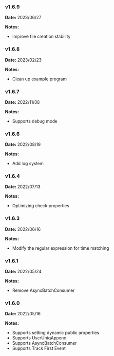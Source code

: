 ### v1.6.9
**Date:** 2023/06/27

**Notes:**

* Improve file creation stability

### v1.6.8
**Date:** 2023/02/23

**Notes:**

* Clean up example program

### v1.6.7
**Date:** 2022/11/08

**Notes:**

* Supports debug mode

### v1.6.6
**Date:** 2022/08/19

**Notes:**

* Add log system

### v1.6.4
**Date:** 2022/07/13

**Notes:**

* Optimizing check properties

### v1.6.3
**Date:** 2022/06/16

**Notes:**

* Modify the regular expression for time matching

### v1.6.1
**Date:** 2022/05/24

**Notes:**

* Remove AsyncBatchConsumer

### v1.6.0
**Date:** 2022/05/16

**Notes:**

* Supports setting dynamic public properties
* Supports UserUniqAppend
* Supports AsyncBatchConsumer
* Supports Track First Event
